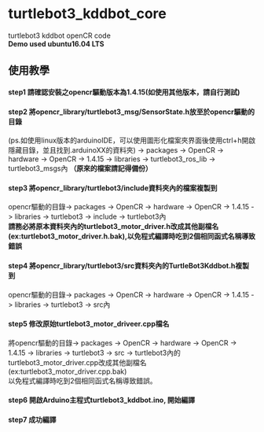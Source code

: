 # turtlebot3_kddbot_core
turtlebot3 kddbot openCR code  
**Demo used ubuntu16.04 LTS**
## 使用教學
#### step1 請確認安裝之opencr驅動版本為1.4.15(如使用其他版本，請自行測試)
#### step2 將opencr_library/turtlebot3_msg/SensorState.h放至於opencr驅動的目錄
(ps.如使用linux版本的arduinoIDE，可以使用圖形化檔案夾界面後使用ctrl+h開啟隱藏目錄，並且找到.arduinoXX的資料夾)
-> packages -> OpenCR -> hardware -> OpenCR -> 1.4.15 -> libraries -> turtlebot3_ros_lib -> turtlebot3_msgs內 **（原來的檔案請記得備份）**
#### step3 將opencr_library/turtlebot3/include資料夾內的檔案複製到
opencr驅動的目錄-> packages -> OpenCR -> hardware -> OpenCR -> 1.4.15 -> libraries -> turtlebot3 -> include -> turtlebot3內  
**請務必將原本資料夾內的turtlebot3_motor_driver.h改成其他副檔名(ex:turtlebot3_motor_driver.h.bak),以免程式編譯時吃到2個相同函式名稱導致錯誤**
#### step4 將opencr_library/turtlebot3/src資料夾內的TurtleBot3Kddbot.h複製到  
opencr驅動的目錄-> packages -> OpenCR -> hardware -> OpenCR -> 1.4.15 -> libraries -> turtlebot3 -> src內
#### step5 修改原始turtlebot3_motor_driveer.cpp檔名  
將opencr驅動的目錄-> packages -> OpenCR -> hardware -> OpenCR -> 1.4.15 -> libraries -> turtlebot3 -> src 
-> turtlebot3內的turtlebot3_motor_driver.cpp改成其他副檔名  
(ex:turtlebot3_motor_driver.cpp.bak)  
以免程式編譯時吃到2個相同函式名稱導致錯誤。
#### step6 開啟Arduino主程式turtlebot3_kddbot.ino, 開始編譯
#### step7 成功編譯
